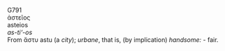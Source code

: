 <body>
  <p>G791<br>  ἀστεῖος  <br> asteios  <br><i>as-ti‘-os </i><br>From  ἄστυ    astu   (a <i>city</i>); <i>urbane</i>, that is, (by implication) <i>handsome:</i> - fair.<br></p>
 </body>